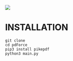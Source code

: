 ![](https://i.ibb.co/z23Q28Z/Untitled.png)

# INSTALLATION
    git clone
    cd pdForce
    pip3 install pikepdf
    python3 main.py
